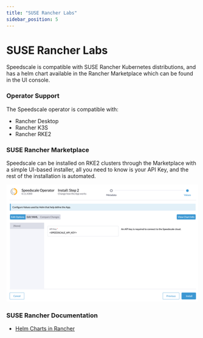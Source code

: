 ```yaml
---
title: "SUSE Rancher Labs"
sidebar_position: 5
---
```


# SUSE Rancher Labs

Speedscale is compatible with SUSE Rancher Kubernetes distributions, and has a helm chart available in the Rancher Marketplace which can be found in the UI console.

### Operator Support

The Speedscale operator is compatible with:

* Rancher Desktop
* Rancher K3S
* Rancher RKE2

### SUSE Rancher Marketplace

Speedscale can be installed on RKE2 clusters through the Marketplace with a simple UI-based installer, all you need to know is your API Key, and the rest of the installation is automated.

![rancher-marketplace](rancher-labs-marketplace.png)

### SUSE Rancher Documentation

* [Helm Charts in Rancher](https://rancher.com/docs/rancher/v2.6/en/helm-charts/)
